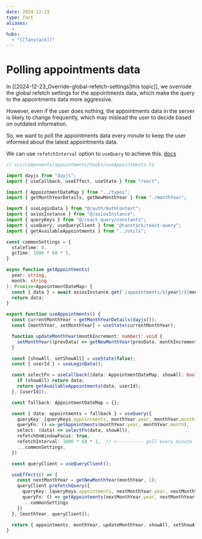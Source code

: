 ```yaml
---
date: 2024-12-23
type: fact
aliases:
  -
hubs:
  - "[[Tanstack]]"
---
```


# Polling appointments data

In [[2024-12-23_Override-global-refetch-settings|this topic]], we overrode the global refetch settings for the appointments data, which make the query to the appointments data more aggressive.

However, even if the user does nothing, the appointments data in the server is likely to change frequently, which may mislead the user to decide based on outdated information.

So, we want to poll the appointments data every minute to keep the user informed about the latest appointments data.

We can use `refetchInterval` option to `useQuery` to achieve this. [docs](https://tanstack.com/query/latest/docs/react/examples/react/auto-refetching)

```ts
// src/components/appointments/hooks/useAppointments.ts

import dayjs from "dayjs";
import { useCallback, useEffect, useState } from "react";

import { AppointmentDateMap } from "../types";
import { getMonthYearDetails, getNewMonthYear } from "./monthYear";

import { useLoginData } from "@/auth/AuthContext";
import { axiosInstance } from "@/axiosInstance";
import { queryKeys } from "@/react-query/constants";
import { useQuery, useQueryClient } from "@tanstack/react-query";
import { getAvailableAppointments } from "../utils";

const commonSettings = {
  staleTime: 0,
  gcTime: 1000 * 60 * 5,
}

async function getAppointments(
  year: string,
  month: string
): Promise<AppointmentDateMap> {
  const { data } = await axiosInstance.get(`/appointments/${year}/${month}`);
  return data;
}

export function useAppointments() {
  const currentMonthYear = getMonthYearDetails(dayjs());
  const [monthYear, setMonthYear] = useState(currentMonthYear);

  function updateMonthYear(monthIncrement: number): void {
    setMonthYear((prevData) => getNewMonthYear(prevData, monthIncrement));
  }

  const [showAll, setShowAll] = useState(false);
  const { userId } = useLoginData();

  const selectFn = useCallback((data: AppointmentDateMap, showAll: boolean) => {
    if (showAll) return data;
    return getAvailableAppointments(data, userId);
  }, [userId]);

  const fallback: AppointmentDateMap = {};

  const { data: appointments = fallback } = useQuery({
    queryKey: [queryKeys.appointments, monthYear.year, monthYear.month],
    queryFn: () => getAppointments(monthYear.year, monthYear.month),
    select: (data) => selectFn(data, showAll),
    refetchOnWindowFocus: true,
    refetchInterval: 1000 * 60 * 1,  // <---------- poll every minute
    ...commonSettings,
  })

  const queryClient = useQueryClient();

  useEffect(() => {
    const nextMonthYear = getNewMonthYear(monthYear, 1);
    queryClient.prefetchQuery({
      queryKey: [queryKeys.appointments, nextMonthYear.year, nextMonthYear.month],
      queryFn: () => getAppointments(nextMonthYear.year, nextMonthYear.month),
      ...commonSettings
    })
  }, [monthYear, queryClient]);

  return { appointments, monthYear, updateMonthYear, showAll, setShowAll };
}

```
